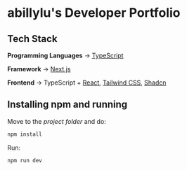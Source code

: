 # abillylu's Developer Portfolio

## Tech Stack

**Programming Languages** → [TypeScript](https://www.typescriptlang.org)

**Framework** → [Next.js](https://nextjs.org) 

**Frontend** → TypeScript + [React](https://react.dev), [Tailwind CSS](https://tailwindcss.com), [Shadcn](https://ui.shadcn.com)

## Installing npm and running
Move to the *project folder* and do:
```bash
npm install
```

Run:
```bash
npm run dev
```